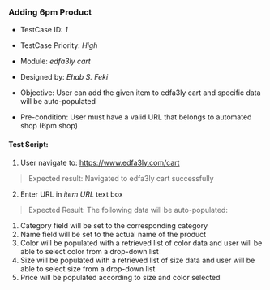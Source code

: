### Adding 6pm Product 

- TestCase ID: *1*
- TestCase Priority: *High*
- Module: *edfa3ly cart*
- Designed by: *Ehab S. Feki*

- Objective: User can add the given item to edfa3ly cart and specific data will be auto-populated
- Pre-condition: User must have a valid URL that belongs to automated shop (6pm shop)

#### Test Script:

1. User navigate to: https://www.edfa3ly.com/cart
> Expected result: Navigated to edfa3ly cart successfully
2. Enter URL in <em>item URL</em> text box
> Expected Result: The following data will be auto-populated:
1. Category field will be set to the corresponding category</li>
2. Name field will be set to the actual name of the product
3. Color will be populated with a retrieved list of color data and user will be able to select color from a drop-down list
4. Size will be populated with a retrieved list of size data and user will be able to select size from a drop-down list
5. Price will be populated according to size and color selected
